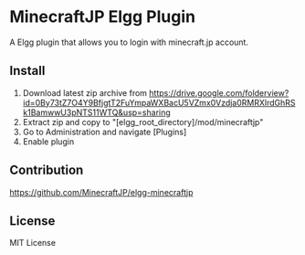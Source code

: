 # MinecraftJP Elgg Plugin

A Elgg plugin that allows you to login with minecraft.jp account.

## Install

1. Download latest zip archive from https://drive.google.com/folderview?id=0By73tZ7O4Y9BfjgtT2FuYmpaWXBacU5VZmx0Vzdja0RMRXlrdGhRSk1BamwwU3pNTS11WTQ&usp=sharing
2. Extract zip and copy to "[elgg_root_directory]/mod/minecraftjp"
3. Go to Administration and navigate [Plugins]
4. Enable plugin

## Contribution

https://github.com/MinecraftJP/elgg-minecraftjp

## License

MIT License 
